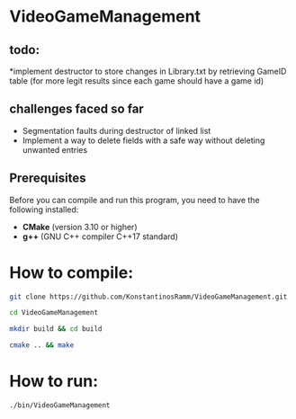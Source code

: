 # VideoGameManagement

## todo: 
*implement destructor to store changes in Library.txt by retrieving GameID table (for more legit results since each game should have a game id)


## challenges faced so far
* Segmentation faults during destructor of linked list
* Implement a way to delete fields with a safe way without deleting unwanted entries

## Prerequisites
Before you can compile and run this program, you need to have the following installed:
- **CMake** (version 3.10 or higher)
- **g++** (GNU C++ compiler C++17 standard)
# How to compile:
```bash
git clone https://github.com/KonstantinosRamm/VideoGameManagement.git
```

```bash
cd VideoGameManagement
```

```bash
mkdir build && cd build
```

```bash
cmake .. && make
```

# How to run:
```bash
./bin/VideoGameManagement
```







